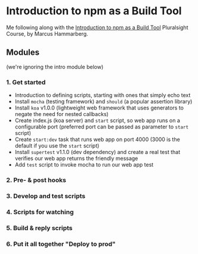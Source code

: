 # Introduction to npm as a Build Tool

Me following along with the [Introduction to npm as a Build Tool](https://app.pluralsight.com/library/courses/npm-build-tool-introduction/table-of-contents) Pluralsight Course, by Marcus Hammarberg.

## Modules

(we're ignoring the intro module below)
### 1. Get started
* Introduction to defining scripts, starting with ones that simply echo text
* Install ```mocha``` (testing framework) and ```should``` (a popular assertion library)
* Install ```koa``` v1.0.0 (lightweight web framework that uses generators to negate the need for nested callbacks)
* Create index.js (koa server) and ```start``` script, so web app runs on a configurable port (preferred port can be passed as parameter to ```start``` script)
* Create ```start:dev``` task that runs web app on port 4000 (3000 is the default if you use the ```start``` script)
* Install ```supertest``` v1.1.0 (dev dependency) and create a real test that verifies our web app returns the friendly message
* Add ```test``` script to invoke mocha to run our web app test

### 2. Pre- & post hooks
### 3. Develop and test scripts
### 4. Scripts for watching
### 5. Build & reply scripts
### 6. Put it all together "Deploy to prod"

